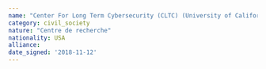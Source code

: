 ```yaml
---
name: "Center For Long Term Cybersecurity (CLTC) (University of California, Berkeley)"
category: civil_society
nature: "Centre de recherche"
nationality: USA
alliance: 
date_signed: '2018-11-12'
---
```

    